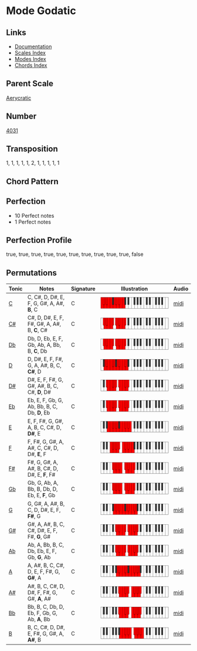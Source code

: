# Mode Godatic

## Links

- [Documentation](README.md)
- [Scales Index](Scales.md)
- [Modes Index](Modes.md)
- [Chords Index](Chords.md)

## Parent Scale

[Aerycratic](ScaleAerycratic.md)

## Number

[4031](https://ianring.com/musictheory/scales/4031)

## Transposition

1, 1, 1, 1, 1, 2, 1, 1, 1, 1, 1

## Chord Pattern



## Perfection

- 10 Perfect notes
- 1 Perfect notes

## Perfection Profile

true, true, true, true, true, true, true, true, true, true, false

## Permutations

| Tonic | Notes | Signature | Illustration | Audio |
|-------|-------|-----------|--------------|-------|
| [C](ModeCNaturalGodatic.md) | C, C#, D, D#, E, F, G, G#, A, A#, **B**, C | C | ![CNaturalGodatic](ModeCNaturalGodatic.png) | [midi](https://github.com/edipermadi/music/blob/main/docs/ModeCNaturalGodatic.mid?raw=true) |
| [C#](ModeCSharpGodatic.md) | C#, D, D#, E, F, F#, G#, A, A#, B, **C**, C# | C | ![CSharpGodatic](ModeCSharpGodatic.png) | [midi](https://github.com/edipermadi/music/blob/main/docs/ModeCSharpGodatic.mid?raw=true) |
| [Db](ModeDFlatGodatic.md) | Db, D, Eb, E, F, Gb, Ab, A, Bb, B, **C**, Db | C | ![DFlatGodatic](ModeDFlatGodatic.png) | [midi](https://github.com/edipermadi/music/blob/main/docs/ModeDFlatGodatic.mid?raw=true) |
| [D](ModeDNaturalGodatic.md) | D, D#, E, F, F#, G, A, A#, B, C, **C#**, D | C | ![DNaturalGodatic](ModeDNaturalGodatic.png) | [midi](https://github.com/edipermadi/music/blob/main/docs/ModeDNaturalGodatic.mid?raw=true) |
| [D#](ModeDSharpGodatic.md) | D#, E, F, F#, G, G#, A#, B, C, C#, **D**, D# | C | ![DSharpGodatic](ModeDSharpGodatic.png) | [midi](https://github.com/edipermadi/music/blob/main/docs/ModeDSharpGodatic.mid?raw=true) |
| [Eb](ModeEFlatGodatic.md) | Eb, E, F, Gb, G, Ab, Bb, B, C, Db, **D**, Eb | C | ![EFlatGodatic](ModeEFlatGodatic.png) | [midi](https://github.com/edipermadi/music/blob/main/docs/ModeEFlatGodatic.mid?raw=true) |
| [E](ModeENaturalGodatic.md) | E, F, F#, G, G#, A, B, C, C#, D, **D#**, E | C | ![ENaturalGodatic](ModeENaturalGodatic.png) | [midi](https://github.com/edipermadi/music/blob/main/docs/ModeENaturalGodatic.mid?raw=true) |
| [F](ModeFNaturalGodatic.md) | F, F#, G, G#, A, A#, C, C#, D, D#, **E**, F | C | ![FNaturalGodatic](ModeFNaturalGodatic.png) | [midi](https://github.com/edipermadi/music/blob/main/docs/ModeFNaturalGodatic.mid?raw=true) |
| [F#](ModeFSharpGodatic.md) | F#, G, G#, A, A#, B, C#, D, D#, E, **F**, F# | C | ![FSharpGodatic](ModeFSharpGodatic.png) | [midi](https://github.com/edipermadi/music/blob/main/docs/ModeFSharpGodatic.mid?raw=true) |
| [Gb](ModeGFlatGodatic.md) | Gb, G, Ab, A, Bb, B, Db, D, Eb, E, **F**, Gb | C | ![GFlatGodatic](ModeGFlatGodatic.png) | [midi](https://github.com/edipermadi/music/blob/main/docs/ModeGFlatGodatic.mid?raw=true) |
| [G](ModeGNaturalGodatic.md) | G, G#, A, A#, B, C, D, D#, E, F, **F#**, G | C | ![GNaturalGodatic](ModeGNaturalGodatic.png) | [midi](https://github.com/edipermadi/music/blob/main/docs/ModeGNaturalGodatic.mid?raw=true) |
| [G#](ModeGSharpGodatic.md) | G#, A, A#, B, C, C#, D#, E, F, F#, **G**, G# | C | ![GSharpGodatic](ModeGSharpGodatic.png) | [midi](https://github.com/edipermadi/music/blob/main/docs/ModeGSharpGodatic.mid?raw=true) |
| [Ab](ModeAFlatGodatic.md) | Ab, A, Bb, B, C, Db, Eb, E, F, Gb, **G**, Ab | C | ![AFlatGodatic](ModeAFlatGodatic.png) | [midi](https://github.com/edipermadi/music/blob/main/docs/ModeAFlatGodatic.mid?raw=true) |
| [A](ModeANaturalGodatic.md) | A, A#, B, C, C#, D, E, F, F#, G, **G#**, A | C | ![ANaturalGodatic](ModeANaturalGodatic.png) | [midi](https://github.com/edipermadi/music/blob/main/docs/ModeANaturalGodatic.mid?raw=true) |
| [A#](ModeASharpGodatic.md) | A#, B, C, C#, D, D#, F, F#, G, G#, **A**, A# | C | ![ASharpGodatic](ModeASharpGodatic.png) | [midi](https://github.com/edipermadi/music/blob/main/docs/ModeASharpGodatic.mid?raw=true) |
| [Bb](ModeBFlatGodatic.md) | Bb, B, C, Db, D, Eb, F, Gb, G, Ab, **A**, Bb | C | ![BFlatGodatic](ModeBFlatGodatic.png) | [midi](https://github.com/edipermadi/music/blob/main/docs/ModeBFlatGodatic.mid?raw=true) |
| [B](ModeBNaturalGodatic.md) | B, C, C#, D, D#, E, F#, G, G#, A, **A#**, B | C | ![BNaturalGodatic](ModeBNaturalGodatic.png) | [midi](https://github.com/edipermadi/music/blob/main/docs/ModeBNaturalGodatic.mid?raw=true) |
